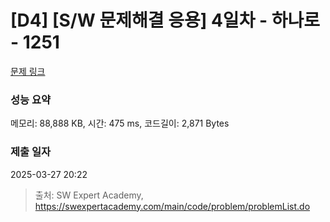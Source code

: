 # [D4] [S/W 문제해결 응용] 4일차 - 하나로 - 1251 

[문제 링크](https://swexpertacademy.com/main/code/problem/problemDetail.do?contestProbId=AV15StKqAQkCFAYD) 

### 성능 요약

메모리: 88,888 KB, 시간: 475 ms, 코드길이: 2,871 Bytes

### 제출 일자

2025-03-27 20:22



> 출처: SW Expert Academy, https://swexpertacademy.com/main/code/problem/problemList.do